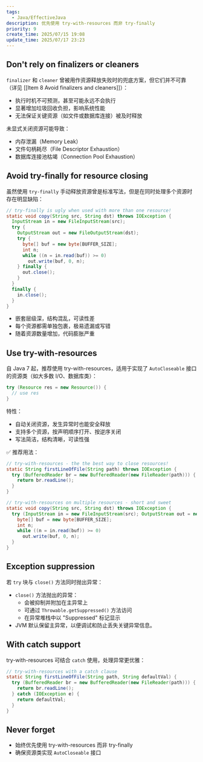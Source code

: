 ```yaml
---
tags:
  - Java/EffectiveJava
description: 优先使用 try-with-resources 而非 try-finally
priority: 9
create_time: 2025/07/15 19:08
update_time: 2025/07/17 23:23
---
```


## Don't rely on finalizers or cleaners

`finalizer` 和 `cleaner` 曾被用作资源释放失败时的兜底方案，但它们并不可靠（详见 [[Item 8 Avoid finalizers and cleaners]]）：

- 执行时机不可预测，甚至可能永远不会执行
- 显著增加垃圾回收负担，影响系统性能
- 无法保证关键资源（如文件或数据库连接）被及时释放

未显式关闭资源可能导致：

- 内存泄漏（Memory Leak）
- 文件句柄耗尽（File Descriptor Exhaustion）
- 数据库连接池枯竭（Connection Pool Exhaustion）

## Avoid try-finally for resource closing

虽然使用 `try-finally` 手动释放资源曾是标准写法，但是在同时处理多个资源时存在明显缺陷：

```java
// try-finally is ugly when used with more than one resource!
static void copy(String src, String dst) throws IOException {
  InputStream in = new FileInputStream(src);
  try {
    OutputStream out = new FileOutputStream(dst);
    try {
      byte[] buf = new byte[BUFFER_SIZE];
      int n;
      while ((n = in.read(buf)) >= 0)
        out.write(buf, 0, n);
    } finally {
      out.close();
    }
  }
  finally {
    in.close();
  }
}
```

- 嵌套层级深，结构混乱，可读性差
- 每个资源都需单独包裹，极易遗漏或写错
- 随着资源数量增加，代码膨胀严重

## Use try-with-resources

自 Java 7 起，推荐使用 try-with-resources，适用于实现了 `AutoCloseable` 接口的资源类（如大多数 I/O、数据库类）：

```java
try (Resource res = new Resource()) {
  // use res
}
```

特性：
- 自动关闭资源，发生异常时也能安全释放
- 支持多个资源，按声明顺序打开、按逆序关闭
- 写法简洁，结构清晰，可读性强

✅ 推荐用法：

```java
// try-with-resources - the the best way to close resources!
static String firstLineOfFile(String path) throws IOException {
  try (BufferedReader br = new BufferedReader(new FileReader(path))) {
    return br.readLine();
  }
}
```

```java hl:3
// try-with-resources on multiple resources - short and sweet
static void copy(String src, String dst) throws IOException {
  try (InputStream in = new FileInputStream(src); OutputStream out = new FileOutputStream(dst)) {
    byte[] buf = new byte[BUFFER_SIZE];
    int n;
    while ((n = in.read(buf)) >= 0)
      out.write(buf, 0, n);
  }
}
```

## Exception suppression

若 `try` 块与 `close()` 方法同时抛出异常：

- `close()` 方法抛出的异常：
	- 会被抑制并附加在主异常上
	- 可通过 `Throwable.getSuppressed()` 方法访问
	- 在异常堆栈中以 "Suppressed" 标记显示
- JVM 默认保留主异常，以便调试和防止丢失关键异常信息。

## With catch support

try-with-resources 可结合 `catch` 使用，处理异常更优雅：

```java
// try-with-resources with a catch clause
static String firstLineOfFile(String path, String defaultVal) {
  try (BufferedReader br = new BufferedReader(new FileReader(path))) {
    return br.readLine();
  } catch (IOException e) {
    return defaultVal;
  }
}
```

## Never forget

- 始终优先使用 try-with-resources 而非 try-finally
- 确保资源类实现 `AutoCloseable` 接口

